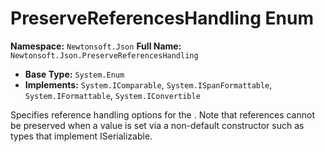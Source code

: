 # PreserveReferencesHandling Enum

**Namespace:** `Newtonsoft.Json`
**Full Name:** `Newtonsoft.Json.PreserveReferencesHandling`
- **Base Type:** `System.Enum`
- **Implements:** `System.IComparable`, `System.ISpanFormattable`, `System.IFormattable`, `System.IConvertible`

Specifies reference handling options for the .
            Note that references cannot be preserved when a value is set via a non-default constructor such as types that implement ISerializable.